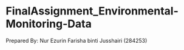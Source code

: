 # FinalAssignment_Environmental-Monitoring-Data
Prepared By: Nur Ezurin Farisha binti Jusshairi (284253)
